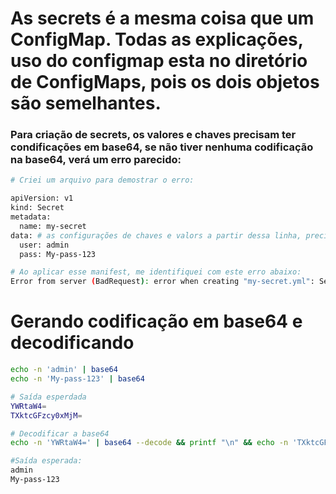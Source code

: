 # As secrets é a mesma coisa que um ConfigMap. Todas as explicações, uso do configmap esta no diretório de ConfigMaps, pois os dois objetos são semelhantes. 

### Para criação de secrets, os valores e chaves precisam ter condificações em base64, se não tiver nenhuma codificação na base64, verá um erro parecido:

```bash
# Criei um arquivo para demostrar o erro:

apiVersion: v1
kind: Secret 
metadata:
  name: my-secret
data: # as configurações de chaves e valors a partir dessa linha, precisam e devem ser codificados em base64
  user: admin
  pass: My-pass-123

# Ao aplicar esse manifest, me identifiquei com este erro abaixo:
Error from server (BadRequest): error when creating "my-secret.yml": Secret in version "v1" cannot be handled as a Secret: illegal base64 data at input byte 2
```
# Gerando codificação em base64 e decodificando
```bash
echo -n 'admin' | base64 
echo -n 'My-pass-123' | base64

# Saída esperdada
YWRtaW4=
TXktcGFzcy0xMjM=

# Decodificar a base64
echo -n 'YWRtaW4=' | base64 --decode && printf "\n" && echo -n 'TXktcGFzcy0xMjM=' | base64 --decode && printf "\n"

#Saída esperada:
admin
My-pass-123

```
